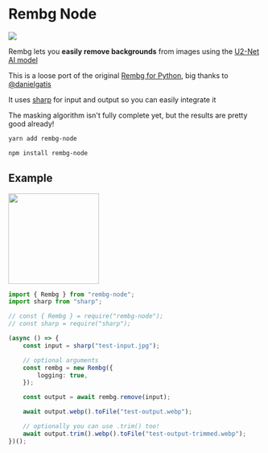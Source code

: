 # Rembg Node

![](https://img.shields.io/npm/v/rembg-node)

Rembg lets you **easily remove backgrounds** from images using the [U2-Net AI model](https://github.com/xuebinqin/U-2-Net)

This is a loose port of the original [Rembg for Python](https://github.com/danielgatis/rembg), big thanks to [@danielgatis](https://github.com/danielgatis)

It uses [sharp](https://github.com/lovell/sharp) for input and output so you can easily integrate it

The masking algorithm isn't fully complete yet, but the results are pretty good already!

```bash
yarn add rembg-node

npm install rembg-node
```

## Example

<img height="180" src="https://user-images.githubusercontent.com/8362329/178584133-4aa2483a-8b9c-4f7b-a785-ddcba800e57f.png"/>

```ts
import { Rembg } from "rembg-node";
import sharp from "sharp";

// const { Rembg } = require("rembg-node");
// const sharp = require("sharp");

(async () => {
	const input = sharp("test-input.jpg");

	// optional arguments
	const rembg = new Rembg({
		logging: true,
	});

	const output = await rembg.remove(input);

	await output.webp().toFile("test-output.webp");

	// optionally you can use .trim() too!
	await output.trim().webp().toFile("test-output-trimmed.webp");
})();
```
